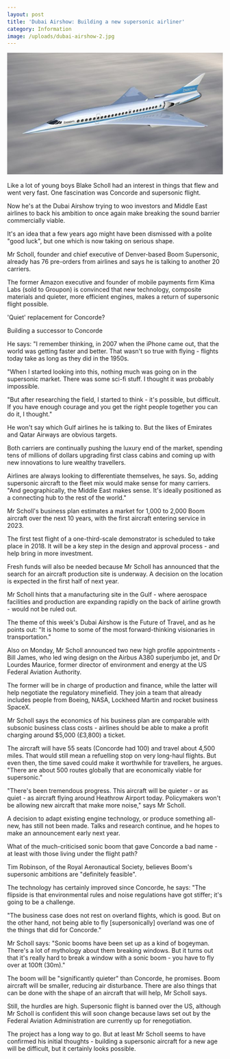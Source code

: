 ```yaml
---
layout: post
title: 'Dubai Airshow: Building a new supersonic airliner'
category: Information
image: /uploads/dubai-airshow-2.jpg
---
```



![](/uploads/versions/dubai-airshow-1---x----660-371x---.jpg)

Like a lot of young boys Blake Scholl had an interest in things that flew and went very fast. One fascination was Concorde and supersonic flight.

Now he's at the Dubai Airshow trying to woo investors and Middle East airlines to back his ambition to once again make breaking the sound barrier commercially viable.

It's an idea that a few years ago might have been dismissed with a polite "good luck", but one which is now taking on serious shape.

Mr Scholl, founder and chief executive of Denver-based Boom Supersonic, already has 76 pre-orders from airlines and says he is talking to another 20 carriers.

The former Amazon executive and founder of mobile payments firm Kima Labs (sold to Groupon) is convinced that new technology, composite materials and quieter, more efficient engines, makes a return of supersonic flight possible.

'Quiet' replacement for Concorde?

Building a successor to Concorde

He says: "I remember thinking, in 2007 when the iPhone came out, that the world was getting faster and better. That wasn't so true with flying - flights today take as long as they did in the 1950s.

"When I started looking into this, nothing much was going on in the supersonic market. There was some sci-fi stuff. I thought it was probably impossible.

"But after researching the field, I started to think - it's possible, but difficult. If you have enough courage and you get the right people together you can do it, I thought."

He won't say which Gulf airlines he is talking to. But the likes of Emirates and Qatar Airways are obvious targets.

Both carriers are continually pushing the luxury end of the market, spending tens of millions of dollars upgrading first class cabins and coming up with new innovations to lure wealthy travellers.

Airlines are always looking to differentiate themselves, he says. So, adding supersonic aircraft to the fleet mix would make sense for many carriers. "And geographically, the Middle East makes sense. It's ideally positioned as a connecting hub to the rest of the world."

Mr Scholl's business plan estimates a market for 1,000 to 2,000 Boom aircraft over the next 10 years, with the first aircraft entering service in 2023.

The first test flight of a one-third-scale demonstrator is scheduled to take place in 2018. It will be a key step in the design and approval process - and help bring in more investment.

Fresh funds will also be needed because Mr Scholl has announced that the search for an aircraft production site is underway. A decision on the location is expected in the first half of next year.

Mr Scholl hints that a manufacturing site in the Gulf - where aerospace facilities and production are expanding rapidly on the back of airline growth - would not be ruled out.

The theme of this week's Dubai Airshow is the Future of Travel, and as he points out: "It is home to some of the most forward-thinking visionaries in transportation."

Also on Monday, Mr Scholl announced two new high profile appointments - Bill James, who led wing design on the Airbus A380 superjumbo jet, and Dr Lourdes Maurice, former director of environment and energy at the US Federal Aviation Authority.

The former will be in charge of production and finance, while the latter will help negotiate the regulatory minefield. They join a team that already includes people from Boeing, NASA, Lockheed Martin and rocket business SpaceX.

Mr Scholl says the economics of his business plan are comparable with subsonic business class costs - airlines should be able to make a profit charging around $5,000 (£3,800) a ticket.

The aircraft will have 55 seats (Concorde had 100) and travel about 4,500 miles. That would still mean a refuelling stop on very long-haul flights. But even then, the time saved could make it worthwhile for travellers, he argues. "There are about 500 routes globally that are economically viable for supersonic."

"There's been tremendous progress. This aircraft will be quieter - or as quiet - as aircraft flying around Heathrow Airport today. Policymakers won't be allowing new aircraft that make more noise," says Mr Scholl.

A decision to adapt existing engine technology, or produce something all-new, has still not been made. Talks and research continue, and he hopes to make an announcement early next year.

What of the much-criticised sonic boom that gave Concorde a bad name - at least with those living under the flight path?

Tim Robinson, of the Royal Aeronautical Society, believes Boom's supersonic ambitions are "definitely feasible".

The technology has certainly improved since Concorde, he says: "The flipside is that environmental rules and noise regulations have got stiffer; it's going to be a challenge.

"The business case does not rest on overland flights, which is good. But on the other hand, not being able to fly [supersonically] overland was one of the things that did for Concorde."

Mr Scholl says: "Sonic booms have been set up as a kind of bogeyman. There's a lot of mythology about them breaking windows. But it turns out that it's really hard to break a window with a sonic boom - you have to fly over at 100ft (30m)."

The boom will be "significantly quieter" than Concorde, he promises. Boom aircraft will be smaller, reducing air disturbance. There are also things that can be done with the shape of an aircraft that will help, Mr Scholl says.

Still, the hurdles are high. Supersonic flight is banned over the US, although Mr Scholl is confident this will soon change because laws set out by the Federal Aviation Administration are currently up for renegotiation.

The project has a long way to go. But at least Mr Scholl seems to have confirmed his initial thoughts - building a supersonic aircraft for a new age will be difficult, but it certainly looks possible.